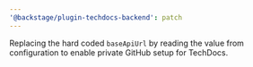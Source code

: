 ```yaml
---
'@backstage/plugin-techdocs-backend': patch
---
```


Replacing the hard coded `baseApiUrl` by reading the value from configuration to enable private GitHub setup for TechDocs.

